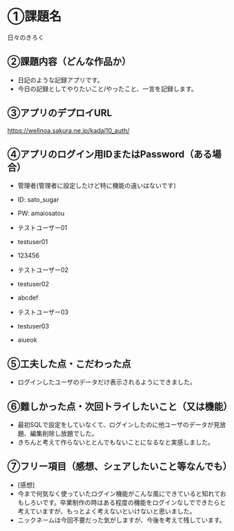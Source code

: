 # ①課題名
日々のきろく

## ②課題内容（どんな作品か）
- 日記のような記録アプリです。
- 今日の記録としてやりたいこと/やったこと、一言を記録します。

## ③アプリのデプロイURL
https://wellnoa.sakura.ne.jp/kadai10_auth/

## ④アプリのログイン用IDまたはPassword（ある場合）
- 管理者(管理者に設定したけど特に機能の違いはないです)
- ID: sato_sugar
- PW: amaiosatou

- テストユーザー01
- testuser01
- 123456

- テストユーザー02
- testuser02
- abcdef

- テストユーザー03
- testuser03
- aiueok


## ⑤工夫した点・こだわった点
- ログインしたユーザのデータだけ表示されるようにできました。

## ⑥難しかった点・次回トライしたいこと（又は機能）
- 最初SQLで設定をしていなくて、ログインしたのに他ユーザのデータが見放題、編集削除し放題でした。
- きちんと考えて作らないととんでもないことになるなと実感しました。

## ⑦フリー項目（感想、シェアしたいこと等なんでも）
- [感想]
- 今まで何気なく使っていたログイン機能がこんな風にできていると知れておもしろいです。卒業制作の時はある程度の機能をログインなしでできたらと考えていますが、もっとよく考えないといけないと思いました。
- ニックネームは今回不要だった気がしますが、今後を考えて残しています。